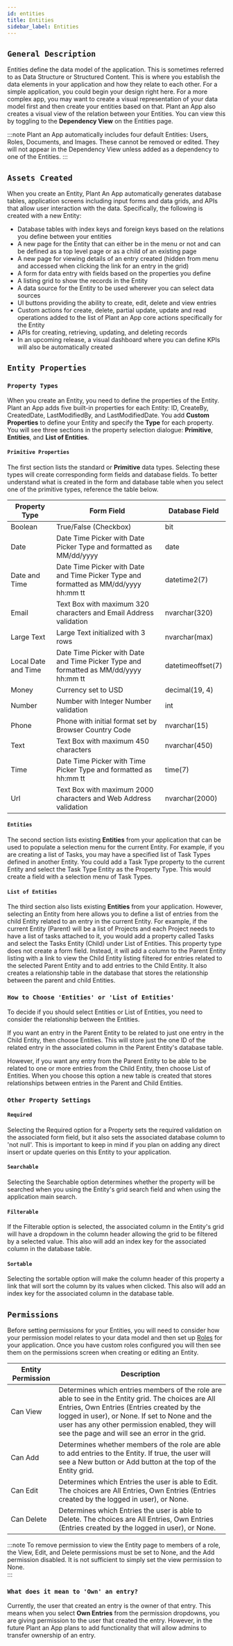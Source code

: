 ```yaml
---
id: entities
title: Entities
sidebar_label: Entities
---
```


## `General Description`

Entities define the data model of the application. This is sometimes referred to as Data Structure or Structured Content. This is where you establish the data elements in your application and how they relate to each other. For a simple application, you could begin your design right here. For a more complex app, you may want to create a visual representation of your data model first and then create your entities based on that. Plant an App also creates a visual view of the relation between your Entities. You can view this by toggling to the **Dependency View** on the Entities page.

:::note
Plant an App automatically includes four default Entities: Users, Roles, Documents, and Images. These cannot be removed or edited. They will not appear in the Dependency View unless added as a dependency to one of the Entities.
:::

## `Assets Created`

When you create an Entity, Plant An App automatically generates database tables, application screens including input forms and data grids, and APIs that allow user interaction with the data. Specifically, the following is created with a new Entity:

- Database tables with index keys and foreign keys based on the relations you define between your entities
- A new page for the Entity that can either be in the menu or not and can be defined as a top level page or as a child of an existing page
- A new page for viewing details of an entry created (hidden from menu and accessed when clicking the link for an entry in the grid)
- A form for data entry with fields based on the properties you define
- A listing grid to show the records in the Entity
- A data source for the Entity to be used wherever you can select data sources
- UI buttons providing the ability to create, edit, delete and view entries
- Custom actions for create, delete, partial update, update and read operations added to the list of Plant an App core actions specifically for the Entity
- APIs for creating, retrieving, updating, and deleting records
- In an upcoming release, a visual dashboard where you can define KPIs will also be automatically created

## `Entity Properties`

### `Property Types`

When you create an Entity, you need to define the properties of the Entity. Plant an App adds five built-in properties for each Entity: ID, CreateBy, CreatedDate, LastModifiedBy, and LastModifiedDate. You add **Custom Properties** to define your Entity and specify the **Type** for each property. You will see three sections in the property selection dialogue: **Primitive**, **Entities**, and **List of Entities**.

#### `Primitive Properties`

The first section lists the standard or **Primitive** data types. Selecting these types will create corresponding form fields and database fields. To better understand what is created in the form and database table when you select one of the primitive types, reference the table below.

| Property Type | Form Field | Database Field |
| -- | -- | -- |
| Boolean | True/False (Checkbox) | bit |
| Date | Date Time Picker with Date Picker Type and formatted as MM/dd/yyyy | date |
| Date and Time | Date Time Picker with Date and Time Picker Type and formatted as MM/dd/yyyy hh:mm tt | datetime2(7) |
| Email | Text Box with maximum 320 characters and Email Address validation | nvarchar(320) |
| Large Text | Large Text initialized with 3 rows | nvarchar(max) |
| Local Date and Time | Date Time Picker with Date and Time Picker Type and formatted as MM/dd/yyyy hh:mm tt | datetimeoffset(7) |
| Money | Currency set to USD | decimal(19, 4) |
| Number | Number with Integer Number validation | int |
| Phone | Phone with initial format set by Browser Country Code | nvarchar(15) |
| Text | Text Box with maximum 450 characters | nvarchar(450) |
| Time | Date Time Picker with Time Picker Type and formatted as hh:mm tt | time(7) |
| Url | Text Box with maximum 2000 characters and Web Address validation | nvarchar(2000) |

#### `Entities`

The second section lists existing **Entities** from your application that can be used to populate a selection menu for the current Entity. For example, if you are creating a list of Tasks, you may have a specified list of Task Types defined in another Entity. You could add a Task Type property to the current Entity and select the Task Type Entity as the Property Type. This would create a field with a selection menu of Task Types.

#### `List of Entities`

The third section also lists existing **Entities** from your application. However, selecting an Entity from here allows you to define a list of entries from the child Entity related to an entry in the current Entity. For example, if the current Entity (Parent) will be a list of Projects and each Project needs to have a list of tasks attached to it, you would add a property called Tasks and select the Tasks Entity (Child) under List of Entities. This property type does not create a form field. Instead, it will add a column to the Parent Entity listing with a link to view the Child Entity listing filtered for entries related to the selected Parent Entity and to add entries to the Child Entity. It also creates a relationship table in the database that stores the relationship between the parent and child Entities.

### `How to Choose 'Entities' or 'List of Entities'`

To decide if you should select Entities or List of Entities, you need to consider the relationship between the Entities.

If you want an entry in the Parent Entity to be related to just one entry in the Child Entity, then choose Entities. This will store just the one ID of the related entry in the associated column in the Parent Entity's database table.

However, if you want any entry from the Parent Entity to be able to be related to one or more entries from the Child Entity, then choose List of Entities. When you choose this option a new table is created that stores relationships between entries in the Parent and Child Entities.

### `Other Property Settings`

#### `Required`

Selecting the Required option for a Property sets the required validation on the associated form field, but it also sets the associated database column to 'not null'. This is important to keep in mind if you plan on adding any direct insert or update queries on this Entity to your application.

#### `Searchable`

Selecting the Searchable option determines whether the property will be searched when you using the Entity's grid search field and when using the application main search.

#### `Filterable`

If the Filterable option is selected, the associated column in the Entity's grid will have a dropdown in the column header allowing the grid to be filtered by a selected value. This also will add an index key for the associated column in the database table.

#### `Sortable`

Selecting the sortable option will make the column header of this property a link that will sort the column by its values when clicked. This also will add an index key for the associated column in the database table.

## `Permissions`

Before setting permissions for your Entities, you will need to consider how your permission model relates to your data model and then set up [Roles](/docs/Roles) for your application. Once you have custom roles configured you will then see them on the permissions screen when creating or editing an Entity.

| Entity Permission | Description |
| -- | -- |
| Can View | Determines which entries members of the role are able to see in the Entity grid. The choices are All Entries, Own Entries (Entries created by the logged in user), or None. If set to None and the user has any other permission enabled, they will see the page and will see an error in the grid. |
| Can Add | Determines whether members of the role are able to add entries to the Entity. If true, the user will see a New button or Add button at the top of the Entity grid. |
| Can Edit | Determines which Entries the user is able to Edit. The choices are All Entries, Own Entries (Entries created by the logged in user), or None. |
| Can Delete | Determines which Entries the user is able to Delete. The choices are All Entries, Own Entries (Entries created by the logged in user), or None. |

:::note
To remove permission to view the Entity page to members of a role, the View, Edit, and Delete permissions must be set to None, and the Add permission disabled. It is not sufficient to simply set the view permission to None.  
:::

### `What does it mean to 'Own' an entry?`

Currently, the user that created an entry is the owner of that entry. This means when you select **Own Entries** from the permission dropdowns, you are giving permission to the user that created the entry. However, in the future Plant an App plans to add functionality that will allow admins to transfer ownership of an entry.
